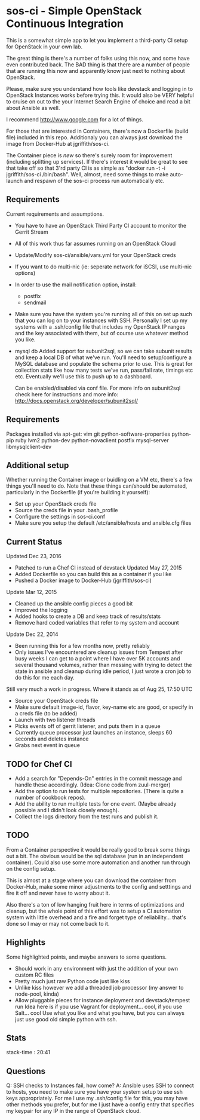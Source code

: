 sos-ci - Simple OpenStack Continuous Integration
================================================

This is a somewhat simple app to let you implement a third-party CI
setup for OpenStack in your own lab.  

The great thing is there's a number of folks using this now, and some
have even contributed back.  The BAD thing is that there are a number
of people that are running this now and apparently know just next to
nothing about OpenStack.

Please, make sure you understand how tools like devstack and logging
in to OpenStack Instances works before trying this.  It would also
be VERY helpful to cruise on out to the your Internet Search Engine of
choice and read a bit about Ansible as well.

I recommend http://www.google.com for a lot of things.

For those that are interested in Containers, there's now a Dockerfile (build file)
included in this repo.  Additionaly you can always just download the image from
Docker-Hub at jgriffith/sos-ci.

The Container piece is *new* so there's surely room for improvement (including splitting up
services).  If there's interest it would be great to see that take off so that 3'rd party CI
is as simple as "docker run -t -i jgriffith/sos-ci /bin/bash".  Well, almost, need some things
to make auto-launch and respawn of the sos-ci process run automatically etc.

Requirements
------------
Current requirements and assumptions.

- You have to have an OpenStack Third Party CI account to monitor the Gerrit Stream
- All of this work thus far assumes running on an OpenStack Cloud
- Update/Modify sos-ci/ansible/vars.yml for your OpenStack creds
- If you want to do multi-nic (ie: seperate network for iSCSI, use multi-nic options)
- In order to use the mail notification option, install:
  * postfix
  * sendmail
- Make sure you have the system you're running all of this on set up such that
  you can log on to your instances with SSH. Personally I set up my systems
  with a .ssh/config file that includes my OpenStack IP ranges and the key
  associated with them, but of course use whatever method you like.
- mysql db
  Added support for subunit2sql, so we can take subunit results and keep a local
  DB of what we've run.  You'll need to setup/configure a MySQL database and populate
  the schema prior to use.  This is great for collection stats like how many tests
  we've run, pass/fail rate, timings etc etc.  Eventually we'll use this to push up
  to a dashboard.

  Can be enabled/disabled via conf file.  For more info on subunit2sql check here for
  instructions and more info:
    http://docs.openstack.org/developer/subunit2sql/

Requirements
------------
Packages installed via apt-get:
 vim
 git
 python-software-properties
 python-pip
 ruby
 lvm2
 python-dev
 python-novaclient
 postfix
 mysql-server
 libmysqlclient-dev


Additional setup
----------------
Whether running the Container image or buidling on a VM etc, there's a few things
you'll need to do.  Note that these things can/should be automated, particularly 
in the Dockerfile (if you're building it yourself):

* Set up your OpenStack creds file
* Source the creds file in your .bash_profile
* Configure the settings in sos-ci.conf
* Make sure you setup the default /etc/ansible/hosts and ansible.cfg files

Current Status
--------------
Updated Dec 23, 2016
* Patched to run a Chef CI instead of devstack
Updated May 27, 2015
* Added Dockerfile so you can build this as a container if you like
* Pushed a Docker image to Docker-Hub (jgriffith/sos-ci)

Update Mar 12, 2015
* Cleaned up the ansible config pieces a good bit
* Improved the logging
* Added hooks to create a DB and keep track of results/stats
* Remove hard coded variables that refer to my system and account

Update Dec 22, 2014
* Been running this for a few months now, pretty reliably
* Only issues I've encountered are cleanup issues from Tempest
  after busy weeks I can get to a point where I have over 5K accounts
  and several thousand volumes, rather than messing with trying to detect
  the state in ansible and cleanup during idle period, I just wrote a
  cron job to do this for me each day.

Still very much a work in progress.  Where it stands as of Aug 25, 17:50 UTC
* Source your OpenStack creds file
* Make sure default image-id, flavor, key-name etc are good, or specify in a creds file (to be added)
* Launch with two listener threads
* Picks events off of gerrit listener, and puts them in a queue
* Currently queue processor just launches an instance, sleeps 60 seconds and deletes instance
* Grabs next event in queue

TODO for Chef CI
----------------

* Add a search for "Depends-On" entries in the commit message and handle
  these accordingly. (Idea: Clone code from zuul-merger)
* Add the option to run tests for multiple repositories. (There is quite a number of cookbook repos).
* Add the ability to run multiple tests for one event. (Maybe already possible and I didn't look closely enough).
* Collect the logs directory from the test runs and publish it.

TODO
-----
From a Container perspective it would be really good to break some
things out a bit.  The obvious would be the sql database (run in an 
independent container).  Could also use some more automation and
another run through on the config setup.

This is almost at a stage where you can download the container from Docker-Hub,
make some minor adjustments to the config and setttings and fire it off and never
have to worry about it.

Also there's a ton of low hanging fruit here in terms of optimizations and
cleanup, but the whole point of this effort was to setup a CI automation system
with little overhead and a fire and forget type of reliability... that's done so
I may or may not come back to it.

Highlights
----------
Some highlighted points, and maybe answers to some questions.

- Should work in any environment with just the addition of your own custom RC files
- Pretty much just raw Python code just like kiss
- Unlike kiss however we add a threaded job processor (my answer to node-pool, kinda)
- Allow pluggable pieces for instance deployment and devstack/tempest run
  Idea here is if you use Vagrant for deployment... cool, if you use Salt... cool
  Use what you like and what you have, but you can always just use good old simple
  python with ssh.

Stats
-----
stack-time             : 20:41

Questions
---------

Q: SSH checks to Instances fail, how come?
A: Ansible uses SSH to connect to hosts, you need to make sure you have your system
   setup to use ssh keys appropriately. For me I use my .ssh/config file for this,
   you may have other methods you prefer, but for me I just have a config entry
   that specifies my keypair for any IP in the range of OpenStack cloud.


